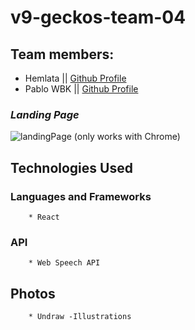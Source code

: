 # v9-geckos-team-04

## Team members:
* Hemlata || [Github Profile](https://github.com/hemlatab)
* Pablo WBK || [Github Profile](https://github.com/pablowbk)

### _Landing Page_
![landingPage](https://chingu-v9-geckos-04.netlify.app/) (only works with Chrome)

## Technologies Used

### Languages and Frameworks
		* React
	 
### API 
		* Web Speech API

## Photos
		* Undraw -Illustrations

